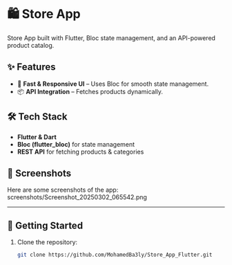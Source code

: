 # 🛍️ Store App

Store App built with Flutter, Bloc state management, and an API-powered product catalog.

## ✨ Features
- 🚀 **Fast & Responsive UI** – Uses Bloc for smooth state management.
- 📦 **API Integration** – Fetches products dynamically.

## 🛠️ Tech Stack
- **Flutter & Dart**
- **Bloc (flutter_bloc)** for state management
- **REST API** for fetching products & categories

## 📸 Screenshots
Here are some screenshots of the app:
screenshots/Screenshot_20250302_065542.png

---

## 🚀 Getting Started
1. Clone the repository:
   ```sh
   git clone https://github.com/MohamedBa3ly/Store_App_Flutter.git

